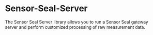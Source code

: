 # Sensor-Seal-Server
The Sensor Seal Server library allows you to run a Sensor Seal gateway server and perform customized processing of raw measurement data.
